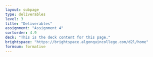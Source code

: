 ```yaml
---
layout: subpage
type: deliverables
level: 3
title: "Deliverables"
assignment: "Assignment 4"
sortorder: 4.9
deck: "This is the deck content for this page."
brightspace: "https://brightspace.algonquincollege.com/d2l/home"
formsum: formative
---
```

